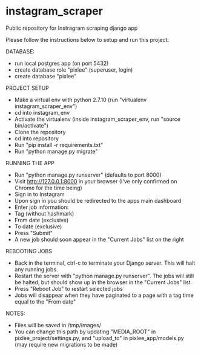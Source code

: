 # instagram_scraper
Public repository for Instragram scraping django app

Please follow the instructions below to setup and run this project:

DATABASE:
- run local postgres app (on port 5432)
- create database role "pixlee" (superuser, login)
- create database "pixlee"

PROJECT SETUP
- Make a virtual env with python 2.7.10 (run "virtualenv instagram_scraper_env")
- cd into instagram_env
- Activate the virtualenv (inside instagram_scraper_env, run "source bin/activate")
- Clone the repository
- cd into repository
- Run "pip install -r requirements.txt"
- Run "python manage.py migrate"

RUNNING THE APP
- Run "python manage.py runserver" (defaults to port 8000)
- Visit http://127.0.0.1:8000 in your browser (I've only confirmed on Chrome for the time being)
- Sign in to Instagram
- Upon sign in you should be redirected to the apps main dashboard
- Enter job information:
 - Tag (without hashmark)
 - From date (exclusive)
 - To date (exclusive)
- Press "Submit"
- A new job should soon appear in the "Current Jobs" list on the right

REBOOTING JOBS
- Back in the terminal, ctrl-c to terminate your Django server. This will halt any running jobs.
- Restart the server with "python manage.py runserver". The jobs will still be halted, but should show up in the browser in the "Current Jobs" list.
- Press "Reboot Job" to restart selected jobs
- Jobs will disappear when they have paginated to a page with a tag time equal to the "From date"


NOTES:
- Files will be saved in /tmp/images/
- You can change this path by updating "MEDIA_ROOT" in pixlee_project/settings.py, and "upload_to" in pixlee_app/models.py (may require new migrations to be made)

